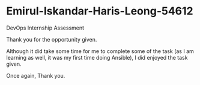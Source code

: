 # Emirul-Iskandar-Haris-Leong-54612

DevOps Internship Assessment

Thank you for the opportunity given. 

Although it did take some time for me to complete some of the task (as I am learning as well, it was my first time doing Ansible), I did enjoyed the task given.

Once again, Thank you.
